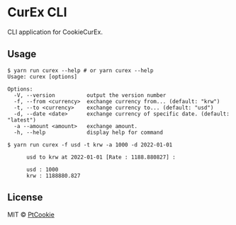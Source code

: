 # CurEx CLI

CLI application for CookieCurEx.

## Usage

```shell
$ yarn run curex --help # or yarn curex --help
Usage: curex [options]

Options:
  -V, --version          output the version number
  -f, --from <currency>  exchange currency from... (default: "krw")
  -t, --to <currency>    exchange currency to... (default: "usd")
  -d, --date <date>      exchange currency of specific date. (default: "latest")
  -a --amount <amount>   exchange amount.
  -h, --help             display help for command

$ yarn run curex -f usd -t krw -a 1000 -d 2022-01-01

      usd to krw at 2022-01-01 [Rate : 1188.880827] :

      usd : 1000
      krw : 1188880.827
```

## License

MIT &copy; [PtCookie](https://blog.ptcookie.dev/)
